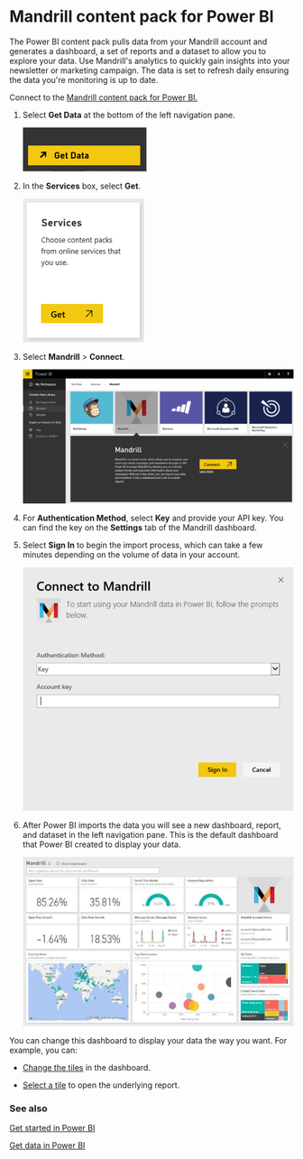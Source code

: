 <properties 
   pageTitle="Mandrill content pack for Power BI"
   description="Mandrill content pack for Power BI"
   services="powerbi" 
   documentationCenter="" 
   authors="theresapalmer" 
   manager="mblythe" 
   backup=""
   editor=""
   tags=""
   qualityFocus="no"
   qualityDate=""/>
 
<tags
   ms.service="powerbi"
   ms.devlang="NA"
   ms.topic="article"
   ms.tgt_pltfrm="NA"
   ms.workload="powerbi"
   ms.date="02/08/2016"
   ms.author="tpalmer"/>
   
# Mandrill content pack for Power&nbsp;BI

The Power BI content pack pulls data from your Mandrill account and generates a dashboard, a set of reports and a dataset to allow you to explore your data. Use Mandrill's analytics to quickly gain insights into your newsletter or marketing campaign. The data is set to refresh daily ensuring the data you're monitoring is up to date.

Connect to the [Mandrill content pack for Power BI.](http://app.powerbi.com/getdata/services/mandrill)

1. Select **Get Data** at the bottom of the left navigation pane.

	![](media/powerbi-content-pack-mandrill/GetData.PNG)

2. In the **Services** box, select **Get**.

	![](media/powerbi-content-pack-mandrill/Services.PNG)

3. Select **Mandrill** > **Connect**.

	![](media/powerbi-content-pack-mandrill/connect.PNG)

4. For **Authentication Method**, select **Key** and provide your API key. You can find the key on the **Settings** tab of the Mandrill dashboard. 

5. Select **Sign In** to begin the import process, which can take a few minutes depending on the volume of data in your account.

	![](media/powerbi-content-pack-mandrill/auth.PNG)

5. After Power BI imports the data you will see a new dashboard, report, and dataset in the left navigation pane. This is the default dashboard that Power BI created to display your data.

	![](media/powerbi-content-pack-mandrill/Mandrill-Dashboard1.jpg)

You can change this dashboard to display your data the way you want. For example, you can:

- [Change the tiles](powerbi-service-edit-a-tile-in-a-dashboard.md) in the dashboard.

- [Select a tile](powerbi-service-dashboard-tiles.md) to open the underlying report.

### See also

[Get started in Power BI](powerbi-service-get-started.md)

[Get data in Power BI](powerbi-service-get-data.md)



